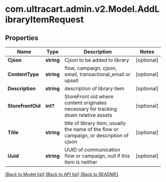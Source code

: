 # com.ultracart.admin.v2.Model.AddLibraryItemRequest
## Properties

Name | Type | Description | Notes
------------ | ------------- | ------------- | -------------
**Cjson** | **string** | Cjson to be added to library | [optional] 
**ContentType** | **string** | flow, campaign, cjson, email, transactional_email or upsell | [optional] 
**Description** | **string** | description of library item | [optional] 
**StorefrontOid** | **int?** | StoreFront oid where content originates necessary for tracking down relative assets | [optional] 
**Title** | **string** | title of library item, usually the name of the flow or campaign, or description of cjson | [optional] 
**Uuid** | **string** | UUID of communication flow or campaign, null if this item is neither | [optional] 


[[Back to Model list]](../README.md#documentation-for-models) [[Back to API list]](../README.md#documentation-for-api-endpoints) [[Back to README]](../README.md)

